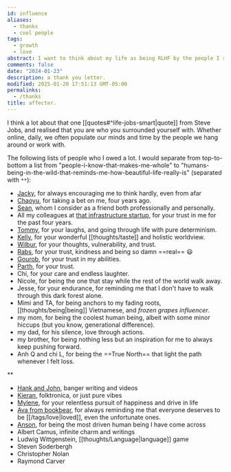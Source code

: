 ```yaml
---
id: influence
aliases:
  - thanks
  - cool people
tags:
  - growth
  - love
abstract: I want to think about my life as being RLHF by the people I surround myself with. As such, we populate our concept of the world around them. This is a list of people that inspire me to be my best-self at all times.
comments: false
date: "2024-01-23"
description: a thank you letter.
modified: 2025-01-20 17:51:13 GMT-05:00
permalinks:
  - /thanks
title: affecter.
---
```


I think a lot about that one [[quotes#^life-jobs-smart|quote]] from Steve Jobs, and realised that you are who you surrounded yourself with. Whether online, daily, we often populate our minds and time by the people we hang around or work with.

The following lists of people who I owed a lot. I would separate from top-to-bottom a list from "people-i-know-that-makes-me-whole" to "humans-being-in-the-wild-that-reminds-me-how-beautiful-life-really-is" (separated with `**`):

- [Jacky](https://jzhao.xyz/), for always encouraging me to think hardly, even from afar
- [Chaoyu](https://twitter.com/chaoyu_), for taking a bet on me, four years ago.
- [Sean](https://www.linkedin.com/in/ssheng/), whom I consider as a friend both professionally and personally.
- All my colleagues at [that infrastructure startup](https://bentoml.com/), for your trust in me for the past four years.
- [Tommy](https://tommytrinh.me/), for your laughs, and going through life with pure determinism.
- [Kelly](https://www.kellychong.ca/), for your wonderful [[thoughts/taste]] and holistic worldview.
- [Wilbur](https://www.wilburzhang.com/), for your thoughts, vulnerability, and trust.
- [Rabs](https://linktr.ee/rabiasohail), for your trust, kindness and being so damn ==real== :smiley:
- [Gourob](https://x.com/PodderGourob), for your trust in my abilities.
- [Parth](https://x.com/thanosthinking), for your trust.
- Chi, for your care and endless laughter.
- Nicole, for being the one that stay while the rest of the world walk away.
- Jesse, for your endurance, for reminding me that I don't have to walk through this dark forest alone.
- Mimi and TA, for being anchors to my fading roots, [[thoughts/being|being]] Vietnamese, and _frozen grapes influencer_.
- my mom, for being the coolest human being, albeit with some minor hiccups (but you know, generational difference).
- my dad, for his silence, love through actions.
- my brother, for being nothing less but an inspiration for me to always keep pushing forward.
- Anh Q and chi L, for being the ==True North== that light the path whenever I felt loss.

\*\*

- [Hank and John](https://www.youtube.com/@vlogbrothers), banger writing and videos
- [Kieran](https://www.fourtet.net/), folktronica, or just pure vibes
- [Mylene](https://x.com/mylenesmind), for your relentless pursuit of happiness and drive in life
- [Ava from bookbear](https://www.avabear.xyz/), for always reminding me that everyone deserves to be [[/tags/love|loved]], even the unfortunate ones.
- [Anson](https://ansonyu.me/), for being the most driven human being I have come across
- Albert Camus, infinite charm and writings
- Ludwig Wittgenstein, [[thoughts/Language|language]] game
- Steven Soderbergh
- Christopher Nolan
- Raymond Carver
